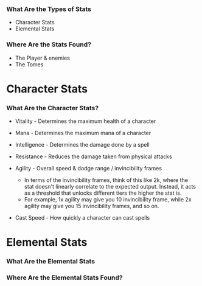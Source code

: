 
### What Are the Types of Stats

- Character Stats
- Elemental Stats

### Where Are the Stats Found?

- The Player & enemies
- The Tomes

# Character Stats

### What Are the Character Stats?

- Vitality - Determines the maximum health of a character
- Mana - Determines the maximum mana of a character

- Intelligence - Determines the damage done by a spell
- Resistance - Reduces the damage taken from physical attacks
- Agility - Overall speed & dodge range / invincibility frames
	- In terms of the invincibility frames, think of this like 2k, where the stat doesn't linearly correlate to the expected output. Instead, it acts as a threshold that unlocks different tiers the higher the stat is.
	- For example, 1x agility may give you 10 invincibility frame, while 2x agility may give you 15 invincibility frames, and so on.
- Cast Speed - How quickly a character can cast spells

# Elemental Stats

### What Are the Elemental Stats

### Where Are the Elemental Stats Found?
